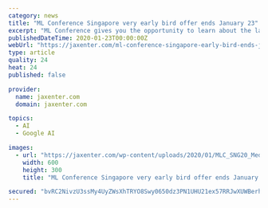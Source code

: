 ```yaml
---
category: news
title: "ML Conference Singapore very early bird offer ends January 23"
excerpt: "ML Conference gives you the opportunity to learn about the latest machine learning tools and technologies, including TensorFlow 2.0, machine learning in the browser, deep learning and NLP. Seasoned ML experts will share insights on how to understand your ..."
publishedDateTime: 2020-01-23T00:00:00Z
webUrl: "https://jaxenter.com/ml-conference-singapore-early-bird-ends-january-23-167081.html"
type: article
quality: 24
heat: 24
published: false

provider:
  name: jaxenter.com
  domain: jaxenter.com

topics:
  - AI
  - Google AI

images:
  - url: "https://jaxenter.com/wp-content/uploads/2020/01/MLC_SNG20_Medienpartner_600x300_55639_v1.jpg"
    width: 600
    height: 300
    title: "ML Conference Singapore very early bird offer ends January 23"

secured: "bvRC2NivzU3ssMy4UyZWsXhTRYO8Swy0650dz3PN1UHU21ex57RRJwXUWBerh9V7JSDxvpkImq1RL9Q/BLHQQryQjiLxY/TRqhyGu0ojCentYqXdZ2gWaXmGwyxCV7EwwM0GiQNukq6Tx+MY0HNP2i3246SjliN8GSKoxJWEIacbeulVMyi3YQVpTK7WKS3Z+7ms8Cds07nCxTOVGsWe43uUXZOpqdUAvnXbSLoBs8m3r0O1WR2LcU2NHwtBi2zVT6ABFs0y11tkqatXMsprtp4FezRFP4q7Fnw9yoKHSXqXLs4A0PDzEDE8DAW3COiZ;otUAn8CUeCZHaLpkpgNc1A=="
---
```



